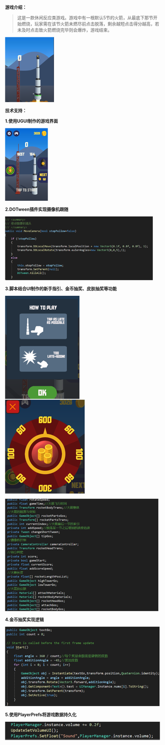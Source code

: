 **游戏介绍：**

> 这是一款休闲反应类游戏。游戏中有一根默认5节的火箭，从最底下那节开始燃烧，玩家需在该节火箭未燃尽前点击脱落，剩余越短点击得分越高，若未及时点击致火箭燃烧完毕则会爆炸，游戏结束。
>

<img src="Image/0.png" style="zoom:33%;" />

**技术支持：**

**1.使用UGUI制作的游戏界面**

<img src="Image/1.png" style="zoom: 50%;" />

**2.DOTween插件实现摄像机跟随**

<img src="Image/2.png" style="zoom: 67%;" />



**3.脚本结合UI制作的新手指引、金币抽奖、皮肤抽奖等功能**

<img src="Image/3.png" style="zoom:50%;" />

<img src="Image/4.png" style="zoom:50%;" />

![](Image/5.png)

**4.金币抽奖实现逻辑**

<img src="Image/6.png" style="zoom:67%;" />

**5.使用PlayerPrefs将游戏数据持久化**

![](Image/7.png)